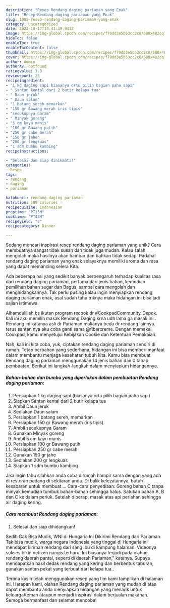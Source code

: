 ```yaml
---
description: "Resep Rendang daging pariaman yang Enak"
title: "Resep Rendang daging pariaman yang Enak"
slug: 1005-resep-rendang-daging-pariaman-yang-enak
category: Uncategorized
date: 2022-10-17T14:41:39.941Z
image: https://img-global.cpcdn.com/recipes/f70dd3e5b53cc2c8/680x482cq70/rendang-daging-pariaman-foto-resep-utama.jpg
hideToc: false
enableToc: true
enableTocContent: false
thumbnail: https://img-global.cpcdn.com/recipes/f70dd3e5b53cc2c8/680x482cq70/rendang-daging-pariaman-foto-resep-utama.jpg
cover: https://img-global.cpcdn.com/recipes/f70dd3e5b53cc2c8/680x482cq70/rendang-daging-pariaman-foto-resep-utama.jpg
author: Admin
authorAv: notfound
ratingvalue: 3.8
reviewcount: 25
recipeingredient:
- "1 kg daging sapi biasanya ortu pilih bagian paha sapi"
- " Santan kental dari 2 butir kelapa tua"
- " Daun jeruk"
- " Daun salam"
- "1 batang sereh memarkan"
- "150 gr Bawang merah iris tipis"
- "secukupnya Garam"
- " Minyak goreng"
- "5 cm kayu manis"
- "100 gr Bawang putih"
- "250 gr cabe merah"
- "150 gr jahe"
- "200 gr lengkuas"
- "1 sdm bumbu kambing"
recipeinstructions:

- "Selesai dan siap dinikmati!"
categories:
- Resep
tags:
- rendang
- daging
- pariaman

katakunci: rendang daging pariaman 
nutrition: 189 calories
recipecuisine: Indonesian
preptime: "PT13M"
cooktime: "PT48M"
recipeyield: "2"
recipecategory: Dinner

---
```





Sedang mencari inspirasi resep rendang daging pariaman yang unik? Cara membuatnya sangat tidak susah dan tidak juga mudah. Kalau salah mengolah maka hasilnya akan hambar dan bahkan tidak sedap. Padahal rendang daging pariaman yang enak selayaknya memiliki aroma dan rasa yang dapat memancing selera Kita.





Ada beberapa hal yang sedikit banyak berpengaruh terhadap kualitas rasa dari rendang daging pariaman, pertama dari jenis bahan, kemudian pemilihan bahan segar dan Bagus, sampai cara mengolah dan menghidangkannya. Tak perlu pusing kalau ingin menyiapkan rendang daging pariaman enak,      asal sudah tahu triknya maka hidangan ini bisa jadi sajian istimewa.














Alhamdulillah bs ikutan program recook dr #CookpadCommunity_Depok. kali ini aku memilih masak Rendang Daging krna udh lama ga masak ini.. Rendang ini katanya asli dr Pariaman makanya beda dr rendang lainnya. terus santan nya aku coba ganti sama @fibercreme. Dengan memakai Cookpad, kamu menyetujui Kebijakan Cookie dan Ketentuan Pemakaian.






Nah, kali ini kita coba, yuk, ciptakan rendang daging pariaman sendiri di rumah. Tetap berbahan yang sederhana, hidangan ini bisa memberi manfaat dalam membantu menjaga kesehatan tubuh kita. Kamu bisa membuat Rendang daging pariaman menggunakan 14 jenis bahan dan 0 tahap pembuatan. Berikut ini langkah-langkah dalam menyiapkan hidangannya.

<!--inarticleads1-->

##### Bahan-bahan dan bumbu yang diperlukan dalam pembuatan Rendang daging pariaman:

1. Persiapkan 1 kg daging sapi (biasanya ortu pilih bagian paha sapi)
1. Siapkan  Santan kental dari 2 butir kelapa tua
1. Ambil  Daun jeruk
1. Sediakan  Daun salam
1. Persiapkan 1 batang sereh, memarkan
1. Persiapkan 150 gr Bawang merah (iris tipis)
1. Ambil secukupnya Garam
1. Gunakan  Minyak goreng
1. Ambil 5 cm kayu manis
1. Persiapkan 100 gr Bawang putih
1. Persiapkan 250 gr cabe merah
1. Gunakan 150 gr jahe
1. Sediakan 200 gr lengkuas
1. Siapkan 1 sdm bumbu kambing


Jika ingin tahu silahkan anda coba dirumah hampir sama dengan yang ada di restoran padang di sekitaran anda. Di balik kelezatannya, butuh kesabaran untuk membuat … Cara-cara penyediaan: Goreng bahan C tanpa minyak kemudian tumbuk bahan-bahan sehingga halus. Satukan bahan A, B dan C ke dalam periuk. Setelah diperap, masak atas api perlahan sehingga air daging kering. 

<!--inarticleads2-->

##### Cara membuat Rendang daging pariaman:


1. Selesai dan siap dihidangkan!

Sedih Gak Bisa Mudik, WNI di Hungaria Ini Dikirimi Rendang dari Pariaman. Tak bisa mudik, warga negara Indonesia yang tinggal di Hungaria ini mendapat kiriman rendang dari sang ibu di kampung halaman. Videonya sukses bikin netizen nangis terharu. Ini biasanya terjadi pada olahan rendang daerah pantai, seperti di daerah Pariaman,&#34; katanya. Supaya mendapatkan hasil dedak rendang yang kering dan berbentuk taburan, gunakan santan pekat yang terbuat dari kelapa tua.. 

Terima kasih telah menggunakan resep yang tim kami tampilkan di halaman ini. Harapan kami, olahan Rendang daging pariaman yang mudah di atas dapat membantu anda menyiapkan hidangan yang menarik untuk keluarga/teman ataupun menjadi inspirasi dalam berjualan makanan. Semoga bermanfaat dan selamat mencoba!
